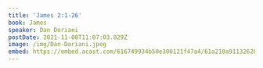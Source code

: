 ```yaml
---
title: 'James 2:1-26'
book: James
speaker: Dan Doriani
postDate: 2021-11-08T11:07:03.829Z
image: /img/Dan-Doriani.jpeg
embed: https://embed.acast.com/616749934b50e300121f47a4/61a210a91132620012907fc4?theme=light&subscribe=false
---
```

